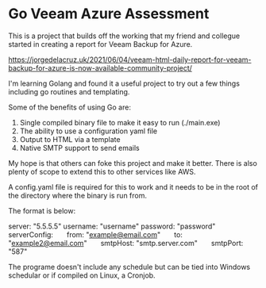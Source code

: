 # Go Veeam Azure Assessment

This is a project that builds off the working that my friend and collegue started in creating a report for Veeam Backup for Azure.

https://jorgedelacruz.uk/2021/06/04/veeam-html-daily-report-for-veeam-backup-for-azure-is-now-available-community-project/

I'm learning Golang and found it a useful project to try out a few things including go routines and templating.

Some of the benefits of using Go are:

1. Single compiled binary file to make it easy to run (./main.exe)
2. The ability to use a configuration yaml file
3. Output to HTML via a template
4. Native SMTP support to send emails

My hope is that others can foke this project and make it better. There is also plenty of scope to extend this to other services like AWS.

A config.yaml file is required for this to work and it needs to be in the root of the directory where the binary is run from. 

The format is below:

server: "5.5.5.5"
username: "username" 
password: "password"
serverConfig:
&nbsp;&nbsp;&nbsp;&nbsp;&nbsp;&nbsp;from: "example@email.com"
&nbsp;&nbsp;&nbsp;&nbsp;&nbsp;&nbsp;to: "example2@email.com"
&nbsp;&nbsp;&nbsp;&nbsp;&nbsp;&nbsp;smtpHost: "smtp.server.com"
&nbsp;&nbsp;&nbsp;&nbsp;&nbsp;&nbsp;smtpPort: "587"

The programe doesn't include any schedule but can be tied into Windows schedular or if compiled on Linux, a Cronjob. 